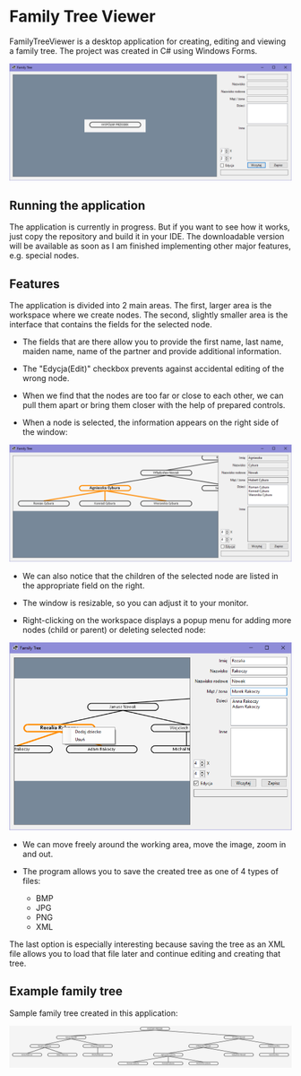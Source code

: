 # Family Tree Viewer

FamilyTreeViewer is a desktop application for creating, editing and viewing a family tree. The project was created in C# using Windows Forms. 

![image1](Images/justOpen.png)


## Running the application

The application is currently in progress. But if you want to see how it works, just copy the repository and build it in your IDE. The downloadable version will be available as soon as I am finished implementing other major features, e.g. special nodes. 



## Features

The application is divided into 2 main areas. The first, larger area is the workspace where we create nodes. 
The second, slightly smaller area is the interface that contains the fields for the selected node.

- The fields that are there allow you to provide the first name, last name, maiden name, name of the partner and provide additional information.

- The "Edycja(Edit)" checkbox prevents against accidental editing of the wrong node.

- When we find that the nodes are too far or close to each other, we can pull them apart or bring them closer with the help of prepared controls. 

- When a node is selected, the information appears on the right side of the window:

![image1](Images/showChilds.png)

- We can also notice that the children of the selected node are listed in the appropriate field on the right. 

- The window is resizable, so you can adjust it to your monitor.

- Right-clicking on the workspace displays a popup menu for adding more nodes (child or parent) or deleting selected node:

![image1](Images/resizableAndRightClick.png)

- We can move freely around the working area, move the image, zoom in and out. 

- The program allows you to save the created tree as one of 4 types of files:
  - BMP
  - JPG
  - PNG
  - XML

The last option is especially interesting because saving the tree as an XML file allows you to load that file later and continue editing and creating that tree. 


## Example family tree

Sample family tree created in this application:

![image1](Images/exampleTree.png)
